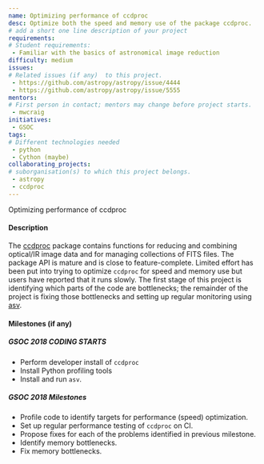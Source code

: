 ```yaml
---
name: Optimizing performance of ccdproc
desc: Optimize both the speed and memory use of the package ccdproc.
# add a short one line description of your project
requirements:
# Student requirements:
 - Familiar with the basics of astronomical image reduction
difficulty: medium
issues:
# Related issues (if any)  to this project.
 - https://github.com/astropy/astropy/issue/4444
 - https://github.com/astropy/astropy/issue/5555
mentors:
# First person in contact; mentors may change before project starts.
 - mwcraig
initiatives:
 - GSOC
tags:
# Different technologies needed
 - python
 - Cython (maybe)
collaborating_projects:
# suborganisation(s) to which this project belongs.
 - astropy
 - ccdproc
---
```

Optimizing performance of ccdproc

#### Description

The [ccdproc](https://ccdproc.readthedocs.io) package contains functions for reducing and combining optical/IR image data and for managing collections of FITS files. The package API is mature and is close to feature-complete. Limited effort has been put into trying to optimize `ccdproc` for speed and memory use but users have reported that it runs slowly. The first stage of this project is identifying which parts of the code are bottlenecks; the remainder of the project is fixing those bottlenecks and setting up regular monitoring using [asv](https://asv.readthedocs.io/).

#### Milestones (if any)

##### GSOC 2018 CODING STARTS

* Perform developer install of `ccdproc`
* Install Python profiling tools
* Install and run `asv`.

##### GSOC 2018 Milestones

* Profile code to identify targets for performance (speed) optimization.
* Set up regular performance testing of `ccdproc` on CI.
* Propose fixes for each of the problems identified in previous milestone.
* Identify memory bottlenecks.
* Fix memory bottlenecks.
